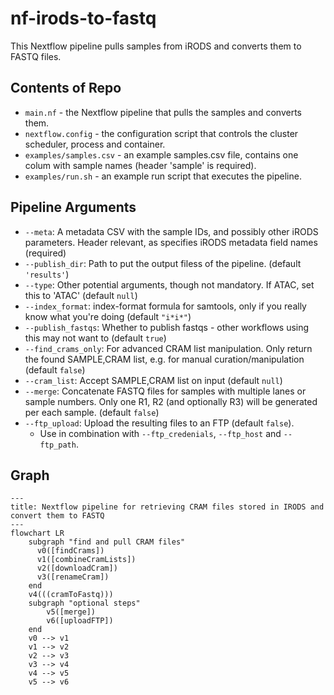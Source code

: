 # nf-irods-to-fastq
This Nextflow pipeline pulls samples from iRODS and converts them to FASTQ files.

## Contents of Repo
* `main.nf` - the Nextflow pipeline that pulls the samples and converts them.
* `nextflow.config` - the configuration script that controls the cluster scheduler, process and container.
* `examples/samples.csv` - an example samples.csv file, contains one colum with sample names (header 'sample' is required).
* `examples/run.sh` - an example run script that executes the pipeline.

## Pipeline Arguments
* `--meta`: A metadata CSV with the sample IDs, and possibly other iRODS parameters. Header relevant, as specifies iRODS metadata field names (required)
* `--publish_dir`: Path to put the output filess of the pipeline. (default `'results'`)
* `--type`: Other potential arguments, though not mandatory. If ATAC, set this to 'ATAC' (default `null`)
* `--index_format`: index-format formula for samtools, only if you really know what you're doing (default `"i*i*"`)
* `--publish_fastqs`: Whether to publish fastqs - other workflows using this may not want to (default `true`)
* `--find_crams_only`: For advanced CRAM list manipulation. Only return the found SAMPLE,CRAM list, e.g. for manual curation/manipulation (default `false`)
* `--cram_list`: Accept SAMPLE,CRAM list on input (default `null`)
* `--merge`: Concatenate FASTQ files for samples with multiple lanes or sample numbers. Only one R1, R2 (and optionally R3) will be generated per each sample. (default `false`)
* `--ftp_upload`: Upload the resulting files to an FTP (default `false`).
  *   Use in combination with `--ftp_credenials`, `--ftp_host` and `--ftp_path`.


## Graph
```mermaid
---
title: Nextflow pipeline for retrieving CRAM files stored in IRODS and convert them to FASTQ
---
flowchart LR
    subgraph "find and pull CRAM files"
      v0([findCrams])
      v1([combineCramLists])
      v2([downloadCram])
      v3([renameCram])
    end
    v4(((cramToFastq)))
    subgraph "optional steps"
        v5([merge])
        v6([uploadFTP])
    end
    v0 --> v1
    v1 --> v2
    v2 --> v3
    v3 --> v4
    v4 --> v5
    v5 --> v6
```
